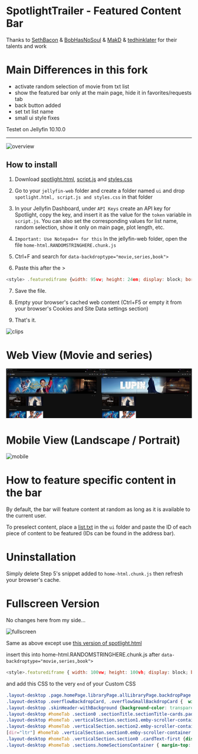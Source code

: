 # SpotlightTrailer - Featured Content Bar
Thanks to [SethBacon](https://forum.jellyfin.org/u-sethbacon) & [BobHasNoSoul](https://github.com/BobHasNoSoul) & [MakD](https://github.com/MakD) & [tedhinklater](https://github.com/tedhinklater) for their talents and work

# Main Differences in this fork
- activate random selection of movie from txt list
- show the featured bar only at the main page, hide it in favorites/requests tab
- back button added
- set txt list name
- small ui style fixes

Testet on Jellyfin 10.10.0

---

![overview](/images/demo1.gif)


## How to install
1. Download [spotlight.html](/spotlight.html), [script.js](/script.js) and [styles.css](/styles.css)

2. Go to your ```jellyfin-web``` folder and create a folder named ```ui``` and drop ```spotlight.html, script.js and styles.css``` in that folder

3. In your Jellyfin Dashboard, under ```API Keys``` create an API key for Spotlight, copy the key, and insert it as the value for the ```token``` variable in ```script.js```. You can also set the corresponding values for list name, random selection, show it only on main page, plot length, etc.

4. ```Important: Use Notepad++ for this``` In the jellyfin-web folder, open the file ```home-html.RANDOMSTRINGHERE.chunk.js```

5. Ctrl+F and search for ```data-backdroptype="movie,series,book">``` 

6. Paste this after the >

```js
<style> .featurediframe {width: 95vw; height: 24em; display: block; border: 0; margin: -1em auto 0;} @media (min-width: 2100px) {.featurediframe {height: 33em;}} @media (max-width: 1599px) {.featurediframe {margin-top: 1.2em;}} @media (max-width: 800px) {.featurediframe {margin-top: 0.8em;}} </style> <iframe class="featurediframe" src="/web/ui/spotlight.html"></iframe>
```
7. Save the file.

8. Empty your browser's cached web content (Ctrl+F5 or empty it from your browser's Cookies and Site Data settings section)

9. That's it.

![clips](/images/all_clips.gif)

# Web View (Movie and series)
![mobile](/images/desktop.png)

# Mobile View (Landscape / Portrait)
![mobile](/images/mobile.png)

# How to feature specific content in the bar

By default, the bar will feature content at random as long as it is available to the current user. 

To preselect content, place a [list.txt](/list.txt) in the ```ui``` folder and paste the ID of each piece of content to be featured (IDs can be found in the address bar). 

# Uninstallation

Simply delete Step 5's snippet added to ```home-html.chunk.js``` then refresh your browser's cache.

# Fullscreen Version

No changes here from my side...

![fullscreen](/images/fullscreen.gif)

Same as above except use [this version of spotlight.html](/fullscreen/spotlight.html) 

insert this into home-html.RANDOMSTRINGHERE.chunk.js after ```data-backdroptype="movie,series,book">``` 

```js
<style>.featurediframe { width: 100vw; height: 100vh; display: block; border: 0px solid #000; margin: 0 auto; margin-bottom: 40px} @media (max-width:1000px) and (orientation:portrait) {.featurediframe {height: 46vh; width: 95vw;}} @media (max-width:1000px) and (orientation:landscape) {.featurediframe {height: 98vh; width: 95vw;}} @media (min-width: 2000px) { .featurediframe {height:102vh;}}</style><iframe class="featurediframe" src="/web/ui/spotlight.html"></iframe>
```

and add this CSS to the very ```end``` of your Custom CSS

```css
.layout-desktop .page.homePage.libraryPage.allLibraryPage.backdropPage.pageWithAbsoluteTabs.withTabs.mainAnimatedPage { margin-top:-4.5em;}
.layout-desktop .overflowBackdropCard, .overflowSmallBackdropCard {  width: 12.7vw !important;  padding-right: 1.85em;}
.layout-desktop .skinHeader-withBackground {background-color: transparent; backdrop-filter: blur(0px);}
.layout-desktop #homeTab .section0 .sectionTitle.sectionTitle-cards.padded-left {  display: none !important;}
.layout-desktop #homeTab .verticalSection.section1.emby-scroller-container {  position: relative;  top: -27em;  left: 73em; width: 44vw; margin-bottom: -17em;}
.layout-desktop #homeTab .verticalSection.section2.emby-scroller-container::after { content: ''; position: fixed; top: 0; left: 0; width: 100%; height: 100vw; background: black; z-index: -1;}
[dir="ltr"] #homeTab .verticalSection.section0.emby-scroller-container .emby-scrollbuttons {right: -5em; top: -2em;}
.layout-desktop #homeTab .verticalSection.section0 .cardText-first {display: none !important;}
.layout-desktop #homeTab .sections.homeSectionsContainer { margin-top: 2em;}
```
